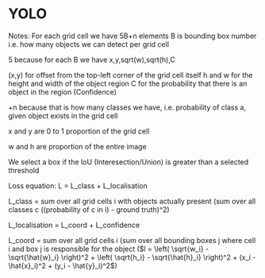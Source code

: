 # YOLO


Notes: For each grid cell we have 5B+n elements
B is bounding box number i.e. how many objects we can detect per grid cell

5 because for each B we have x,y,sqrt(w),sqrt(h),C

(x,y) for offset from the top-left corner of the grid cell itself
h and w for the height and width of the object region
C for the probability that there is an object in the region (Confidence)

+n because that is how many classes we have, i.e. probability of class a, given object exists in the grid cell

x and y are 0 to 1 proportion of the grid cell

w and h are proportion of the entire image

We select a box if the IoU (Interesection/Union) is greater than a selected threshold

Loss equation: L = L_class + L_localisation

L_class = sum over all grid cells i with objects actually present (sum over all classes c ((probability of c in i) - ground truth)^2)

L_localisation = L_coord + L_confidence

L_coord = sum over all grid cells i (sum over all bounding boxes j where cell i and box j is responsible for the object ($l = \left( \sqrt{w_i} - \sqrt{\hat{w}_i} \right)^2 + 
    \left( \sqrt{h_i} - \sqrt{\hat{h}_i} \right)^2 + 
    (x_i - \hat{x}_i)^2 + 
    (y_i - \hat{y}_i)^2$)
